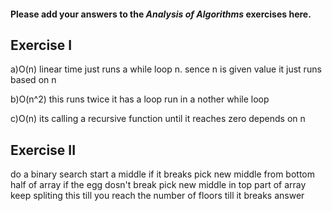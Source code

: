 #### Please add your answers to the ***Analysis of  Algorithms*** exercises here.

## Exercise I

a)O(n) linear time just runs a while loop n. sence n is given value it just runs based on n


b)O(n^2) this runs twice it has a loop run in a nother while loop 


c)O(n) its calling a recursive function until it reaches zero depends on n

## Exercise II

do a binary search start a middle if it breaks pick new middle from bottom half of array if the egg dosn't break pick new middle in top part of array keep spliting this till you reach the number of floors till it breaks answer
